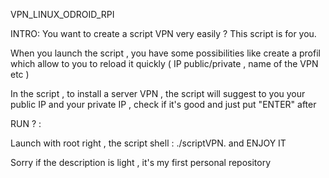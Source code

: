 VPN_LINUX_ODROID_RPI

INTRO:
You want to create a script VPN very easily ? This script is for you.

When you launch the script , you have some possibilities like create a profil which allow to you to reload it quickly ( IP public/private , name of the VPN etc )

In the script , to install a server VPN , the script will suggest to you your public IP and your private IP  , check if it's good and just put "ENTER" after

RUN ? :

Launch with root right , the script shell : ./scriptVPN. and ENJOY IT

Sorry if the description is light , it's my first personal repository 
